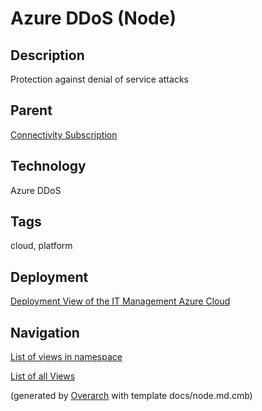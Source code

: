 
# Azure DDoS (Node)
## Description
Protection against denial of service attacks

## Parent
[Connectivity Subscription](../../../mybank/it-management/azure/connectivity-subscription.md)

## Technology
Azure DDoS

## Tags
cloud, platform


## Deployment
[Deployment View of the IT Management Azure Cloud](../../../mybank/it-management/azure/deployment-view.md)


## Navigation
[List of views in namespace](./views-in-namespace.md)

[List of all Views](../../../views.md)


(generated by [Overarch](https://github.com/soulspace-org/overarch) with template docs/node.md.cmb)
